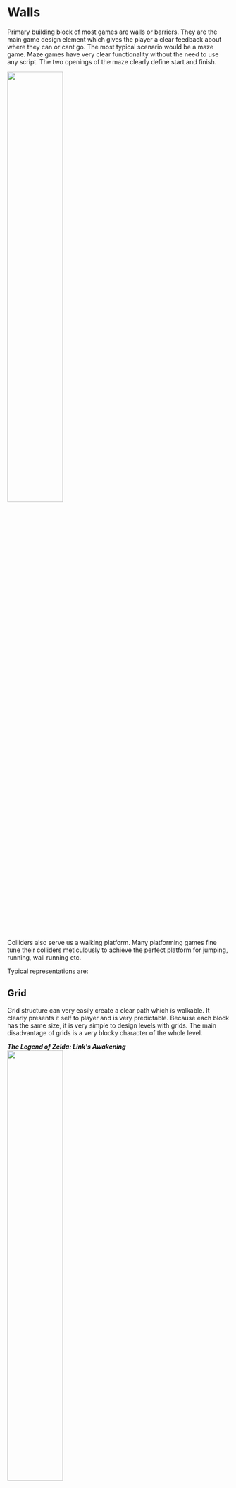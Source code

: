 # Walls
Primary building block of most games are walls or barriers. They are the main game design element which gives the player a clear feedback about where they can or cant go.
The most typical scenario would be a maze game. Maze games have very clear functionality without the need to use any script. The two openings of the maze clearly define start and finish.

<img src="https://media0.giphy.com/media/v1.Y2lkPTc5MGI3NjExNWJ4NmNzcGpvMnhmODJhdXloa2EwZzlidmR2enlqeGZkOWdscTN4byZlcD12MV9pbnRlcm5hbF9naWZfYnlfaWQmY3Q9Zw/DdmrOg4Z4tndBRAtM3/giphy.gif" width="50%" height="50%" />

Colliders also serve us a walking platform. Many platforming games fine tune their colliders meticulously to achieve the perfect platform for jumping, running, wall running etc.

Typical representations are:
## Grid
Grid structure can very easily create a clear path which is walkable.
It clearly presents it self to player and is very predictable. 
Because each block has the same size, it is very simple to design levels with grids.
The main disadvantage of grids is a very blocky character of the whole level.

***The Legend of Zelda: Link's Awakening***
<img src="https://images.nintendolife.com/screenshots/19687/large.jpg" width="50%" height="50%" />
## Colliders
Physics engines use colliders to define certain volumes which are walkable platforms or un walkable walls. They are expressed as primitive geometric objects with certain volume.
Most common shapes are boxes, spheres, cylinders, capsules.

***The Last of Us***
<img src="https://lh5.googleusercontent.com/EcW3377sylNzYr3YjvJ2uIZek2iVGj6I8w1Hd6mJXTQkYV5KdW4Biwizj9WR0dEHtOs6NrAurCplXyyz3LYgAszBWMui8jFjqy5fGjYeMF6_EBKE4PcbklLmdVYcJl6YCbeSrpt0?width=535&auto=webp&quality=80&disable=upscale" width="*100%" height="100%" />